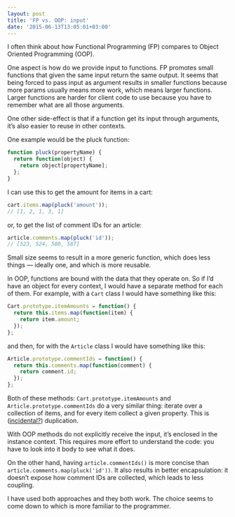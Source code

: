 ```yaml
---
layout: post
title: 'FP vs. OOP: input'
date: '2015-06-13T13:05:01+03:00'
---
```

I often think about how Functional Programming (FP) compares to Object
Oriented Programming (OOP).

One aspect is how do we provide input to functions. FP promotes small
functions that given the same input return the same output. It seems
that being forced to pass input as argument results in smaller functions
because more params usually means more work, which means larger
functions. Larger functions are harder for client code to use because
you have to remember what are all those arguments.

One other side-effect is that if a function get its input through
arguments, it’s also easier to reuse in other contexts.

One example would be the pluck function:

```js
function pluck(propertyName) {
  return function(object) {
    return object[propertyName];
  };
}
```

I can use this to get the amount for items in a cart:

```js
cart.items.map(pluck('amount'));
// [1, 2, 1, 3, 1]
```

or, to get the list of comment IDs for an article:

```js
article.comments.map(pluck('id'));
// [523, 524, 580, 587]
```

Small size seems to result in a more generic function, which does less
things — ideally one, and which is more reusable.

In OOP, functions are bound with the data that they operate on. So if
I’d have an object for every context, I would have a separate method for
each of them. For example, with a `Cart` class I would have something
like this:

```js
Cart.prototype.itemAmounts = function() {
  return this.items.map(function(item) {
    return item.amount;
  });
};
```

and then, for with the `Article` class I would have something like this:

```js
Article.prototype.commentIds = function() {
  return this.comments.map(function(comment) {
    return comment.id;
  });
};
```

Both of these methods: `Cart.prototype.itemAmounts` and
`Article.prototype.commentIds` do a very similar thing: iterate over a
collection of items, and for every item collect a given property. This
is ([incidental?](https://www.youtube.com/watch?t=374&v=Is8ThG6Fetg))
duplication.

With OOP methods do not explicitly receive the input, it’s enclosed in
the instance context. This requires more effort to understand the code:
you have to look into it body to see what it does.

On the other hand, having `article.commentIds()` is more concise than
`article.comments.map(pluck('id'))`. It also results in better
encapsulation: it doesn’t expose how comment IDs are collected, which
leads to less coupling.

I have used both approaches and they both work. The choice seems to come
down to which is more familiar to the programmer.
